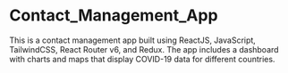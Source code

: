 # Contact_Management_App
This is a contact management app built using ReactJS, JavaScript, TailwindCSS, React Router v6, and Redux.  The app includes a dashboard with charts and maps that display COVID-19 data for different countries.
